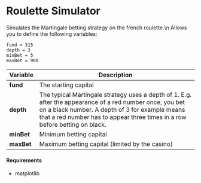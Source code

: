 Roulette Simulator
==================

Simulates the Martingale betting strategy on the french roulette.\n
Allows you to define the following variables:

	fund = 315
	depth = 3
	minBet = 5
	maxBet = 900

| Variable        | Description         |
| ------------- |-------------|
| **fund**   | The starting capital |
| **depth**  | The typical Martingale strategy uses a depth of 1. E.g. after the appearance of a red number once, you bet on a black number. A depth of 3 for example means that a red number has to appear three times in a row before betting on black.    |
| **minBet** | Minimum betting capital |
| **maxBet** | Maximum betting capital (limited by the casino) |

#### Requirements

- matplotlib